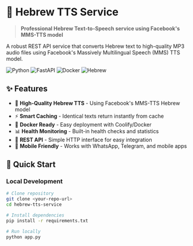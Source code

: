 # 🎤 Hebrew TTS Service

> **Professional Hebrew Text-to-Speech service using Facebook's MMS-TTS model**

A robust REST API service that converts Hebrew text to high-quality MP3 audio files using Facebook's Massively Multilingual Speech (MMS) TTS model.

![Python](https://img.shields.io/badge/Python-3.10-blue)
![FastAPI](https://img.shields.io/badge/FastAPI-Latest-green)
![Docker](https://img.shields.io/badge/Docker-Ready-blue)
![Hebrew](https://img.shields.io/badge/Language-Hebrew-orange)

## ✨ Features

- 🎯 **High-Quality Hebrew TTS** - Using Facebook's MMS-TTS Hebrew model
- ⚡ **Smart Caching** - Identical texts return instantly from cache
- 🐳 **Docker Ready** - Easy deployment with Coolify/Docker
- 📊 **Health Monitoring** - Built-in health checks and statistics
- 🔄 **REST API** - Simple HTTP interface for easy integration
- 📱 **Mobile Friendly** - Works with WhatsApp, Telegram, and mobile apps

## 🚀 Quick Start

### Local Development

```bash
# Clone repository
git clone <your-repo-url>
cd hebrew-tts-service

# Install dependencies
pip install -r requirements.txt

# Run locally
python app.py
